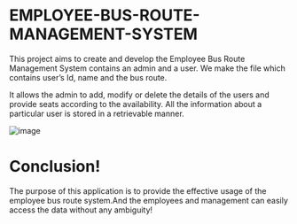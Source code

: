 # EMPLOYEE-BUS-ROUTE-MANAGEMENT-SYSTEM
This project aims to create and develop the Employee Bus Route Management System contains an admin and a user. We make the file which contains user’s Id, name and the bus route.

 It allows the admin to add, modify or delete the details of the users and provide seats according to the availability. All the information about a particular user is stored in a retrievable manner. 
 
 
![image](https://user-images.githubusercontent.com/68817256/198262067-99748743-0f23-48e7-adcb-b5066b786608.png)


# Conclusion!
The purpose of this application is to provide the effective usage of the employee bus route system.And the employees and management can easily access the data without any ambiguity!

